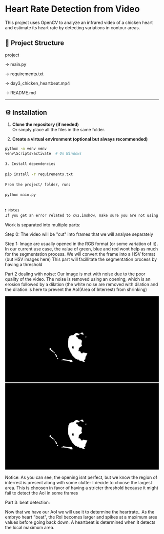 # Heart Rate Detection from Video

This project uses OpenCV to analyze an infrared video of a chicken heart and estimate its heart rate by detecting variations in contour areas.

## 📁 Project Structure

project

-> main.py

-> requirements.txt

-> day3_chicken_heartbeat.mp4

-> README.md



---

## ⚙️ Installation

1. **Clone the repository (if needed)**  
   Or simply place all the files in the same folder.

2. **Create a virtual environment (optional but always recommended)**


```bash
python -m venv venv
venv\Scripts\activate  # On Windows

3. Install dependencies

pip install -r requirements.txt

From the project/ folder, run:

python main.py


❗ Notes
If you get an error related to cv2.imshow, make sure you are not using opencv-python-headless.

```
Work is separated into multiple parts: 

Step 0: The video will be "cut" into frames that we will analyse separately


Step 1: Image are usually opened in the RGB format (or some variation of it). In our current use case, the value of green, blue and red wont help as much
for the segmentation process.
We will convert the frame into a HSV format
(but HSV images here)
This part will facillitate the segmentation process by having a threshold



Part 2 dealing with noise:
Our image is met with noise due to the poor quality of the video. The noise is removed using an opening, which is an erosion followed by a dilation (the white noise are removed with dilation and the dilation is here to prevent the AoI(Area of Interrest) from shrinking)

![Mask Image](Project/snapshot/mask.jpg)
![Open_Morph](Project/snapshot/opening_morph.jpg)


Notice: As you can see, the opening isnt perfect, but we know the region of interrest is present along with some clutter
I decide to choose the largest area. This is choosen in favor of having a stricter threshold because it might fail to detect the AoI in some frames

Part 3: beat detection:

Now that we have our AoI we will use it to determine the heartrate..
As the embryo heart "beat", the RoI becomes larger and spikes at a maximum area values before going back down.
A heartbeat is determined when it detects the local maximum area.

